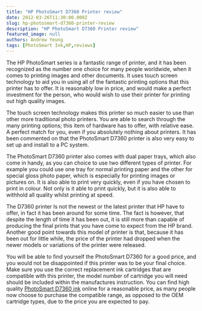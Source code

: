 ```yaml
---
title: "HP PhotoSmart D7360 Printer review"
date: 2012-03-26T11:30:00.000Z
slug: hp-photosmart-d7360-printer-review
description: "HP PhotoSmart D7360 Printer review"
featured_image: null
authors: Andrew Yeung
tags: [PhotoSmart Ink,HP,reviews]
---
```


The HP PhotoSmart series is a fantastic range of printer, and it has been recognized as the number one choice for many people worldwide, when it comes to printing images and other documents. It uses touch screen technology to aid you in using all of the fantastic printing options that this printer has to offer. It is reasonably low in price, and would make a perfect investment for the person, who would wish to use their printer for printing out high quality images. 

The touch screen technology makes this printer so much easier to use than other more traditional photo printers. You are able to search through the many printing options; this item of hardware has to offer, with relative ease. A perfect match for you, even if you absolutely nothing about printers. It has been commented on that the PhotoSmart D7360 printer is also very easy to set up and install to a PC system. 

The PhotoSmart D7360 printer also comes with dual paper trays, which also come in handy, as you can choice to use two different types of printer. For example you could use one tray for normal printing paper and the other for special gloss photo paper, which is especially for printing images or pictures on. It is also able to print very quickly, even if you have chosen to print in colour. Not only is it able to print quickly, but it is also able to withhold all quality whilst printing at speed. 

The D7360 printer Is not the newest or the latest printer that HP have to offer, in fact it has been around for some time. The fact is however, that despite the length of time it has been out, it is still more than capable of producing the final prints that you have come to expect from the HP brand. Another good point towards this model of printer is that, because it has been out for little while, the price of the printer had dropped when the newer models or variations of the printer were released.

You will be able to find yourself the PhotoSmart D7360 for a good price, and you would not be disappointed if this printer was to be your final choice. Make sure you use the correct replacement ink cartridges that are compatible with this printer, the model number of cartridge you will need should be included within the manufactures instruction. You can find high quality [PhotoSmart D7360 ink](https://www.comboink.com/hp-photosmart-d7360-printer-ink-cartridges) online for a reasonable price, as many people now choose to purchase the compatible range, as opposed to the OEM cartridge types, due to the price you are expected to pay.
